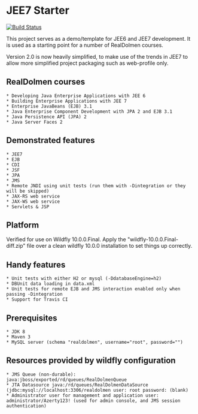 JEE7 Starter
============

[![Build Status](https://travis-ci.org/deVinnnie/Redo_Air.svg?branch=master)](https://travis-ci.org/deVinnnie/Redo_Air)

This project serves as a demo/template for JEE6 and JEE7 development. It is used as a starting point for a number of RealDolmen courses.

Version 2.0 is now heavily simplified, to make use of the trends in JEE7 to allow more simplified project packaging such
as web-profile only.

RealDolmen courses
------------------
    * Developing Java Enterprise Applications with JEE 6
    * Building Enterprise Applications with JEE 7
    * Enterprise JavaBeans (EJB) 3.1
    * Java Enterprise Component Development with JPA 2 and EJB 3.1
    * Java Persistence API (JPA) 2
    * Java Server Faces 2

Demonstrated features
---------------------
    * JEE7
    * EJB
    * CDI
    * JSF
    * JPA
    * JMS
    * Remote JNDI using unit tests (run them with -Dintegration or they will be skipped)
    * JAX-RS web service
    * JAX-WS web service
    * Servlets & JSP

Platform
--------
Verified for use on Wildfly 10.0.0.Final. Apply the "wildfly-10.0.0.Final-diff.zip" file over a clean wildfly 10.0.0 installation to set things up correctly.

Handy features
--------------
    * Unit tests with either H2 or mysql (-DdatabaseEngine=h2)
    * DBUnit data loading in data.xml
    * Unit tests for remote EJB and JMS interaction enabled only when passing -Dintegration
    * Support for Travis CI

Prerequisites
-------------
    * JDK 8
    * Maven 3
    * MySQL server (schema "realdolmen", username="root", password="")

Resources provided by wildfly configuration
-------------------------------------------
    * JMS Queue (non-durable): java:jboss/exported/rd/queues/RealDolmenQueue
    * JTA Datasource java:/rd/queues/RealDolmenDataSource (jdbc:mysql://localhost:3306/realdolmen user: root password: (blank)
    * Administrator user for management and application user: administrator/Azerty123! (used for admin console, and JMS session authentication)